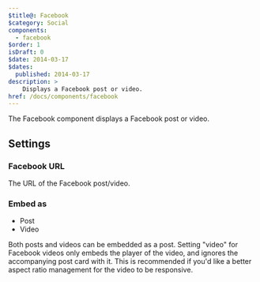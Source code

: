 ```yaml
---
$title@: Facebook
$category: Social
components:
  - facebook
$order: 1
isDraft: 0
$date: 2014-03-17
$dates:
  published: 2014-03-17
description: >
    Displays a Facebook post or video.
href: /docs/components/facebook
---
```

<p>The Facebook component displays a Facebook post or video.</p>
<amp-facebook width="552"
  height="303"
  layout="responsive"
  data-href="https://www.facebook.com/zuck/posts/10102593740125791">
</amp-facebook>
<h2 class="mt4 mb4">Settings</h2>
<h3 class="mb3 mt3">Facebook URL</h3>
The URL of the Facebook post/video. 
<h3 class="mb3 mt3">Embed as</h3>

- Post
- Video

Both posts and videos can be embedded as a post. Setting "video" for Facebook videos only embeds the player of the video, and ignores the accompanying post card with it. This is recommended if you'd like a better aspect ratio management for the video to be responsive.
